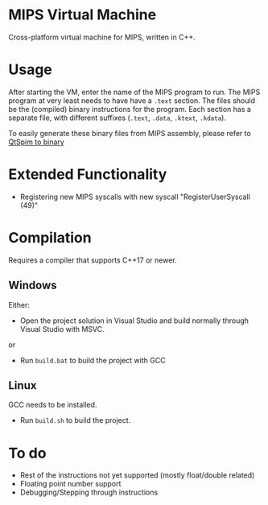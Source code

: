 # MIPS Virtual Machine
Cross-platform virtual machine for MIPS, written in C++.

# Usage
After starting the VM, enter the name of the MIPS program to run. The MIPS program at very least needs to have have a `.text` section. The files should be the (compiled) binary instructions for the program. Each section has a separate file, with different suffixes (`.text`,  `.data`,  `.ktext`,  `.kdata`).

To easily generate these binary files from MIPS assembly, please refer to [QtSpim to binary](https://github.com/Flawww/spim_to_binary)

# Extended Functionality
* Registering new MIPS syscalls with new syscall "RegisterUserSyscall (49)"

# Compilation
Requires a compiler that supports C++17 or newer.
## Windows
Either:
* Open the project solution in Visual Studio and build normally through Visual Studio with MSVC.

or

* Run `build.bat` to build the project with GCC

## Linux
GCC needs to be installed. 
* Run `build.sh` to build the project. 

# To do 
* Rest of the instructions not yet supported (mostly float/double related)
* Floating point number support
* Debugging/Stepping through instructions
